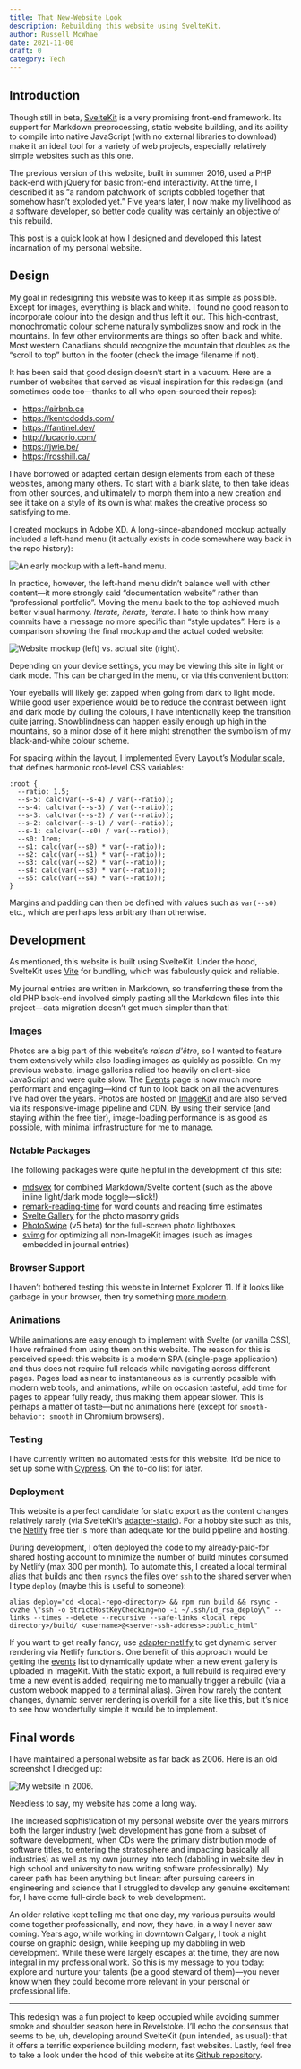 ```yaml
---
title: That New-Website Look
description: Rebuilding this website using SvelteKit.
author: Russell McWhae
date: 2021-11-00
draft: 0
category: Tech
---
```


<script>
  import Image from 'svimg/Image.svelte'
  import ThemeSwitcher from '$lib/components/nav/ThemeSwitcher.svelte'
  import Caption from '$lib/components/images/Caption.svelte'
</script>

## Introduction

Though still in beta, [SvelteKit](https://kit.svelte.dev/) is a very promising front-end framework. Its support for Markdown preprocessing, static website building, and its ability to compile into native JavaScript (with no external libraries to download) make it an ideal tool for a variety of web projects, especially relatively simple websites such as this one.

The previous version of this website, built in summer 2016, used a PHP back-end with jQuery for basic front-end interactivity. At the time, I described it as “a random patchwork of scripts cobbled together that somehow hasn’t exploded yet.” Five years later, I now make my livelihood as a software developer, so better code quality was certainly an objective of this rebuild.

This post is a quick look at how I designed and developed this latest incarnation of my personal website.

## Design

My goal in redesigning this website was to keep it as simple as possible. Except for images, everything is black and white. I found no good reason to incorporate colour into the design and thus left it out. This high-contrast, monochromatic colour scheme naturally symbolizes snow and rock in the mountains. In few other environments are things so often black and white. Most western Canadians should recognize the mountain that doubles as the “scroll to top” button in the footer (check the image filename if not).

It has been said that good design doesn’t start in a vacuum. Here are a number of websites that served as visual inspiration for this redesign (and sometimes code too—thanks to all who open-sourced their repos):

- https://airbnb.ca
- https://kentcdodds.com/
- https://fantinel.dev/
- http://lucaorio.com/
- https://jwie.be/
- https://rosshill.ca/

I have borrowed or adapted certain design elements from each of these websites, among many others. To start with a blank slate, to then take ideas from other sources, and ultimately to morph them into a new creation and see it take on a style of its own is what makes the creative process so satisfying to me.

I created mockups in Adobe XD. A long-since-abandoned mockup actually included a left-hand menu (it actually exists in code somewhere way back in the repo history):

<Caption text='An early mockup with a left-hand menu.'>
<Image src="/journal-images/new-website-left-menu.png" alt="An early mockup with a left-hand menu." />
</Caption>

In practice, however, the left-hand menu didn’t balance well with other content—it more strongly said “documentation website” rather than “professional portfolio”. Moving the menu back to the top achieved much better visual harmony. _Iterate, iterate, iterate._ I hate to think how many commits have a message no more specific than “style updates”. Here is a comparison showing the final mockup and the actual coded website:

<Caption text='Website mockup (left) vs. actual site (right).'>
<Image src="/journal-images/new-website-mockup-vs-actual.jpg" alt="Website mockup (left) vs. actual site (right)." />
</Caption>

Depending on your device settings, you may be viewing this site in light or dark mode. This can be changed in the menu, or via this convenient button:

<ThemeSwitcher />

Your eyeballs will likely get zapped when going from dark to light mode. While good user experience would be to reduce the contrast between light and dark mode by dulling the colours, I have intentionally keep the transition quite jarring. Snowblindness can happen easily enough up high in the mountains, so a minor dose of it here might strengthen the symbolism of my black-and-white colour scheme.

For spacing within the layout, I implemented Every Layout’s [Modular scale](https://every-layout.dev/rudiments/modular-scale/), that defines harmonic root-level CSS variables:

```
:root {
  --ratio: 1.5;
  --s-5: calc(var(--s-4) / var(--ratio));
  --s-4: calc(var(--s-3) / var(--ratio));
  --s-3: calc(var(--s-2) / var(--ratio));
  --s-2: calc(var(--s-1) / var(--ratio));
  --s-1: calc(var(--s0) / var(--ratio));
  --s0: 1rem;
  --s1: calc(var(--s0) * var(--ratio));
  --s2: calc(var(--s1) * var(--ratio));
  --s3: calc(var(--s2) * var(--ratio));
  --s4: calc(var(--s3) * var(--ratio));
  --s5: calc(var(--s4) * var(--ratio));
}
```

Margins and padding can then be defined with values such as `var(--s0)` etc., which are perhaps less arbitrary than otherwise.

## Development

As mentioned, this website is built using SvelteKit. Under the hood, SvelteKit uses [Vite](https://vitejs.dev/) for bundling, which was fabulously quick and reliable.

My journal entries are written in Markdown, so transferring these from the old PHP back-end involved simply pasting all the Markdown files into this project—data migration doesn’t get much simpler than that!

### Images

Photos are a big part of this website’s _raison d'être_, so I wanted to feature them extensively while also loading images as quickly as possible. On my previous website, image galleries relied too heavily on client-side JavaScript and were quite slow. The [Events](/events) page is now much more performant and engaging—kind of fun to look back on all the adventures I’ve had over the years. Photos are hosted on [ImageKit](https://imagekit.io/) and are also served via its responsive-image pipeline and CDN. By using their service (and staying within the free tier), image-loading performance is as good as possible, with minimal infrastructure for me to manage.

### Notable Packages

The following packages were quite helpful in the development of this site:

- [mdsvex](https://mdsvex.pngwn.io/) for combined Markdown/Svelte content (such as the above inline light/dark mode toggle—slick!)
- [remark-reading-time](https://github.com/mattjennings/remark-reading-time) for word counts and reading time estimates
- [Svelte Gallery](https://www.npmjs.com/package/svelte-gallery) for the photo masonry grids
- [PhotoSwipe](https://photoswipe.com/) (v5 beta) for the full-screen photo lightboxes
- [svimg](https://github.com/xiphux/svimg) for optimizing all non-ImageKit images (such as images embedded in journal entries)

### Browser Support

I haven’t bothered testing this website in Internet Explorer 11. If it looks like garbage in your browser, then try something [more modern](https://bestvpn.org/outdatedbrowser/en).

### Animations

While animations are easy enough to implement with Svelte (or vanilla CSS), I have refrained from using them on this website. The reason for this is perceived speed: this website is a modern SPA (single-page application) and thus does not require full reloads while navigating across different pages. Pages load as near to instantaneous as is currently possible with modern web tools, and animations, while on occasion tasteful, add time for pages to appear fully ready, thus making them appear slower. This is perhaps a matter of taste—but no animations here (except for `smooth-behavior: smooth` in Chromium browsers).

### Testing

I have currently written no automated tests for this website. It’d be nice to set up some with [Cypress](http://cypress.io). On the to-do list for later.

### Deployment

This website is a perfect candidate for static export as the content changes relatively rarely (via SvelteKit’s [adapter-static](https://github.com/sveltejs/kit/tree/master/packages/adapter-static)). For a hobby site such as this, the [Netlify](https://www.netlify.com/) free tier is more than adequate for the build pipeline and hosting.

During development, I often deployed the code to my already-paid-for shared hosting account to minimize the number of build minutes consumed by Netlify (max 300 per month). To automate this, I created a local terminal alias that builds and then `rsync`s the files over `ssh` to the shared server when I type `deploy` (maybe this is useful to someone):

```
alias deploy="cd <local-repo-directory> && npm run build && rsync -cvzhe \"ssh -o StrictHostKeyChecking=no -i ~/.ssh/id_rsa_deploy\" --links --times --delete --recursive --safe-links <local repo directory>/build/ <username>@<server-ssh-address>:public_html"
```

If you want to get really fancy, use [adapter-netlify](https://github.com/sveltejs/kit/tree/master/packages/adapter-netlify) to get dynamic server rendering via Netlify functions. One benefit of this approach would be getting the [events](/events) list to dynamically update when a new event gallery is uploaded in ImageKit. With the static export, a full rebuild is required every time a new event is added, requiring me to manually trigger a rebuild (via a custom webook mapped to a terminal alias). Given how rarely the content changes, dynamic server rendering is overkill for a site like this, but it’s nice to see how wonderfully simple it would be to implement.

## Final words

I have maintained a personal website as far back as 2006. Here is an old screenshot I dredged up:

<Caption text='My website in 2006.'>
<Image src="/journal-images/new-website-2006.jpg" alt="My website in 2006." />
</Caption>

Needless to say, my website has come a long way.

The increased sophistication of my personal website over the years mirrors both the larger industry (web development has gone from a subset of software development, when CDs were the primary distribution mode of software titles, to entering the stratosphere and impacting basically all industries) as well as my own journey into tech (dabbling in website dev in high school and university to now writing software professionally). My career path has been anything but linear: after pursuing careers in engineering and science that I struggled to develop any genuine excitement for, I have come full-circle back to web development.

An older relative kept telling me that one day, my various pursuits would come together professionally, and now, they have, in a way I never saw coming. Years ago, while working in downtown Calgary, I took a night course on graphic design, while keeping up my dabbling in web development. While these were largely escapes at the time, they are now integral in my professional work. So this is my message to you today: explore and nurture your talents (be a good steward of them)—you never know when they could become more relevant in your personal or professional life.

---

This redesign was a fun project to keep occupied while avoiding summer smoke and shoulder season here in Revelstoke. I’ll echo the consensus that seems to be, uh, developing around SvelteKit (pun intended, as usual): that it offers a terrific experience building modern, fast websites. Lastly, feel free to take a look under the hood of this website at its [Github repository](https://github.com/rmcwhae/russellmcwhae.ca).
